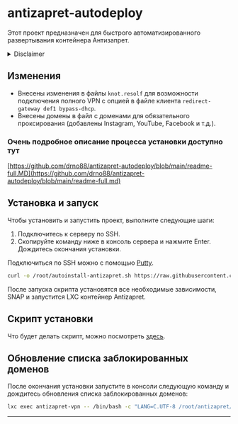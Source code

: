 # antizapret-autodeploy

Этот проект предназначен для быстрого автоматизированного развертывания контейнера Антизапрет.

<details>
  <summary>Disclaimer</summary>
  
  Поскольку публиковать способы обхода блокировок доступа к информации, запрещенной на территории Российской Федерации, не очень законно, целью этой установки будет рассказать о методе, позволяющем автоматизировать получение доступа к ресурсам, разрешенным на территории Российской Федерации, но из-за чьих-то действий недоступным напрямую через вашего провайдера. Например компания Intel блокирует доступ к своим адресам из подсетей РФ, а значит невозможно скачать драйвера на оборудование.
  Доступ к другим ресурсам, получаемый в результате действий из статьи, является досадным побочным эффектом и целью статьи ни в коем случае не является.
</details>

## Изменения

- Внесены изменения в файлы `knot.resolf` для возможности подключения полного VPN с опцией в файле клиента `redirect-gateway def1 bypass-dhcp`.
- Внесены домены в файл с доменами для обязательного проксирования (добавлены Instagram, YouTube, Facebook и т.д.).

### Очень подробное описание процесса установки доступно тут  
[https://github.com/drno88/antizapret-autodeploy/blob/main/readme-full.MD](https://github.com/drno88/antizapret-autodeploy/blob/main/readme-full.md)

## Установка и запуск

Чтобы установить и запустить проект, выполните следующие шаги:

1. Подключитесь к серверу по SSH.
2. Скопируйте команду ниже в консоль сервера и нажмите Enter. Дождитесь окончания установки.

Подключиться по SSH можно с помощью [Putty](https://www.chiark.greenend.org.uk/~sgtatham/putty/latest.html).

```sh
curl -o /root/autoinstall-antizapret.sh https://raw.githubusercontent.com/drno88/antizapret-autodeploy/main/autoinstall-antizapret.sh && bash autoinstall-antizapret.sh
```

После запуска скрипта установятся все необходимые зависимости, SNAP и запустится LXC контейнер Antizapret.

## Скрипт установки

Что будет делать скрипт, можно посмотреть [здесь](https://github.com/drno88/antizapret-autodeploy/blob/main/autoinstall-antizapret.sh).

## Обновление списка заблокированных доменов

После окончания установки запустите в консоли следующую команду и дождитесь обновления списка заблокированных доменов:

```sh
lxc exec antizapret-vpn -- /bin/bash -c "LANG=C.UTF-8 /root/antizapret/doall.sh"
```

---
